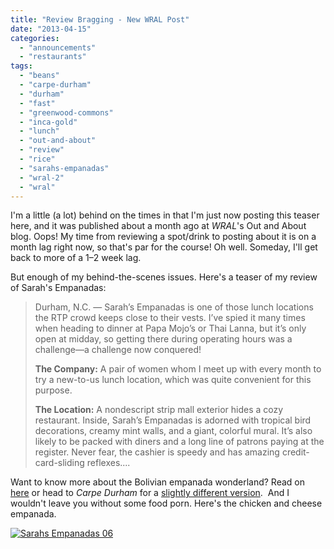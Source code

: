 ```yaml
---
title: "Review Bragging - New WRAL Post"
date: "2013-04-15"
categories: 
  - "announcements"
  - "restaurants"
tags: 
  - "beans"
  - "carpe-durham"
  - "durham"
  - "fast"
  - "greenwood-commons"
  - "inca-gold"
  - "lunch"
  - "out-and-about"
  - "review"
  - "rice"
  - "sarahs-empanadas"
  - "wral-2"
  - "wral"
---
```


I'm a little (a lot) behind on the times in that I'm just now posting this teaser here, and it was published about a month ago at _WRAL_'s Out and About blog. Oops! My time from reviewing a spot/drink to posting about it is on a month lag right now, so that's par for the course! Oh well. Someday, I'll get back to more of a 1–2 week lag.

But enough of my behind-the-scenes issues. Here's a teaser of my review of Sarah's Empanadas:

> Durham, N.C. — Sarah’s Empanadas is one of those lunch locations the RTP crowd keeps close to their vests. I’ve spied it many times when heading to dinner at Papa Mojo’s or Thai Lanna, but it’s only open at midday, so getting there during operating hours was a challenge—a challenge now conquered!
> 
> **The Company:** A pair of women whom I meet up with every month to try a new-to-us lunch location, which was quite convenient for this purpose.
> 
> **The Location:** A nondescript strip mall exterior hides a cozy restaurant. Inside, Sarah’s Empanadas is adorned with tropical bird decorations, creamy mint walls, and a giant, colorful mural. It’s also likely to be packed with diners and a long line of patrons paying at the register. Never fear, the cashier is speedy and has amazing credit-card-sliding reflexes....

Want to know more about the Bolivian empanada wonderland? Read on [here](http://www.wral.com/restaurant-review-sarah-s-empanadas/12226626/ "WRAL Sarah's Empanadas") or head to _Carpe Durham_ for a [slightly different version](http://carpedurham.com/2013/03/31/sarahs-empanadas/ "Carpe Durham").  And I wouldn't leave you without some food porn. Here's the chicken and cheese empanada.

[![Sarahs Empanadas 06](http://s3.amazonaws.com/thegourmez-wpmedia/2013/04/Sarahs-Empanadas-06.jpg)](http://www.thegourmez.com/2013/04/review-bragging-new-wral-post/sarahs-empanadas-06/)
